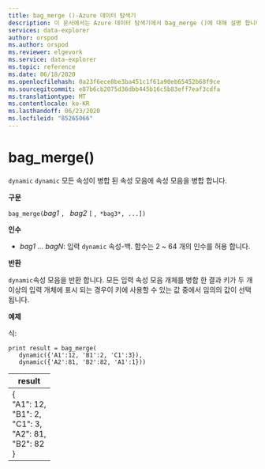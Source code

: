 ```yaml
---
title: bag_merge ()-Azure 데이터 탐색기
description: 이 문서에서는 Azure 데이터 탐색기에서 bag_merge ()에 대해 설명 합니다.
services: data-explorer
author: orspod
ms.author: orspod
ms.reviewer: elgevork
ms.service: data-explorer
ms.topic: reference
ms.date: 06/18/2020
ms.openlocfilehash: 0a23f6ece8be3ba451c1f61a90eb65452b68f9ce
ms.sourcegitcommit: e87b6cb2075d36dbb445b16c5b83eff7eaf3cdfa
ms.translationtype: MT
ms.contentlocale: ko-KR
ms.lasthandoff: 06/23/2020
ms.locfileid: "85265066"
---
```

# <a name="bag_merge"></a>bag_merge()

`dynamic` `dynamic` 모든 속성이 병합 된 속성 모음에 속성 모음을 병합 합니다.

**구문**

`bag_merge(`*bag1* `, ` *bag2* `[` ,` *bag3*, ...])`

**인수**

* *bag1 ... bagN*: 입력 `dynamic` 속성-백. 함수는 2 ~ 64 개의 인수를 허용 합니다.

**반환**

`dynamic`속성 모음을 반환 합니다. 모든 입력 속성 모음 개체를 병합 한 결과 키가 두 개 이상의 입력 개체에 표시 되는 경우이 키에 사용할 수 있는 값 중에서 임의의 값이 선택 됩니다.

**예제**

식:

<!-- csl: https://help.kusto.windows.net:443/Samples -->
```kusto
print result = bag_merge(
   dynamic({'A1':12, 'B1':2, 'C1':3}),
   dynamic({'A2':81, 'B2':82, 'A1':1}))
```

|result|
|---|
|{<br>  "A1": 12,<br>  "B1": 2,<br>  "C1": 3,<br>  "A2": 81,<br>  "B2": 82<br>}|
